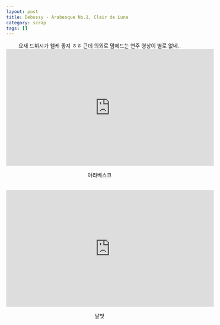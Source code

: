 ```yaml
---
layout: post
title: Debussy - Arabesque No.1, Clair de Lune
category: scrap
tags: []
---
```


<!-- more -->
<center>
요새 드뷔시가 왤케 좋지 ㅎㅎ
근데 의외로 맘에드는 연주 영상이 별로 없네..

<br>

<iframe width="560" height="315" src="https://www.youtube.com/embed/0tsRu5_pmVo" frameborder="0" allowfullscreen></iframe>

아라베스크

<br>

<iframe width="560" height="315" src="https://www.youtube.com/embed/4fvo_iOuSck" frameborder="0" allowfullscreen></iframe>

달빛
</center>